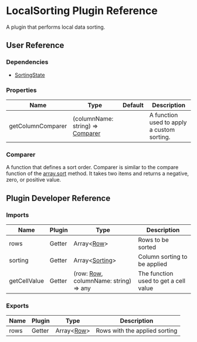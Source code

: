 # LocalSorting Plugin Reference

A plugin that performs local data sorting.

## User Reference

### Dependencies

- [SortingState](sorting-state.md)

### Properties

Name | Type | Default | Description
-----|------|---------|------------
getColumnComparer | (columnName: string) => [Comparer](#comparer) | | A function used to apply a custom sorting.

### Comparer

A function that defines a sort order. Comparer is similar to the compare function of the [array.sort](https://www.w3schools.com/js/js_array_sort.asp) method. It takes two items and returns a negative, zero, or positive value.


## Plugin Developer Reference

### Imports

Name | Plugin | Type | Description
-----|--------|------|------------
rows | Getter | Array&lt;[Row](grid.md#row)&gt; | Rows to be sorted
sorting | Getter | Array&lt;[Sorting](sorting-state.md#sorting)&gt; | Column sorting to be applied
getCellValue | Getter | (row: [Row](grid.md#row), columnName: string) => any | The function used to get a cell value

### Exports

Name | Plugin | Type | Description
-----|--------|------|------------
rows | Getter | Array&lt;[Row](grid.md#row)&gt; | Rows with the applied sorting

